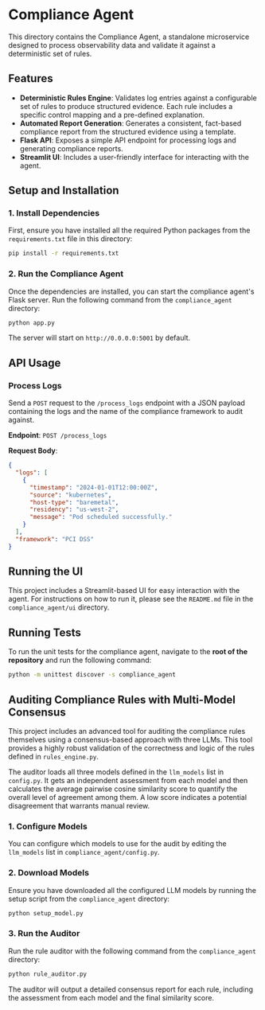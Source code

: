 # Compliance Agent

This directory contains the Compliance Agent, a standalone microservice designed to process observability data and validate it against a deterministic set of rules.

## Features

- **Deterministic Rules Engine**: Validates log entries against a configurable set of rules to produce structured evidence. Each rule includes a specific control mapping and a pre-defined explanation.
- **Automated Report Generation**: Generates a consistent, fact-based compliance report from the structured evidence using a template.
- **Flask API**: Exposes a simple API endpoint for processing logs and generating compliance reports.
- **Streamlit UI**: Includes a user-friendly interface for interacting with the agent.

## Setup and Installation

### 1. Install Dependencies

First, ensure you have installed all the required Python packages from the `requirements.txt` file in this directory:

```bash
pip install -r requirements.txt
```

### 2. Run the Compliance Agent

Once the dependencies are installed, you can start the compliance agent's Flask server. Run the following command from the `compliance_agent` directory:

```bash
python app.py
```

The server will start on `http://0.0.0.0:5001` by default.

## API Usage

### Process Logs

Send a `POST` request to the `/process_logs` endpoint with a JSON payload containing the logs and the name of the compliance framework to audit against.

**Endpoint**: `POST /process_logs`

**Request Body**:

```json
{
  "logs": [
    {
      "timestamp": "2024-01-01T12:00:00Z",
      "source": "kubernetes",
      "host-type": "baremetal",
      "residency": "us-west-2",
      "message": "Pod scheduled successfully."
    }
  ],
  "framework": "PCI DSS"
}
```

## Running the UI

This project includes a Streamlit-based UI for easy interaction with the agent. For instructions on how to run it, please see the `README.md` file in the `compliance_agent/ui` directory.

## Running Tests

To run the unit tests for the compliance agent, navigate to the **root of the repository** and run the following command:

```bash
python -m unittest discover -s compliance_agent
```

## Auditing Compliance Rules with Multi-Model Consensus

This project includes an advanced tool for auditing the compliance rules themselves using a consensus-based approach with three LLMs. This tool provides a highly robust validation of the correctness and logic of the rules defined in `rules_engine.py`.

The auditor loads all three models defined in the `llm_models` list in `config.py`. It gets an independent assessment from each model and then calculates the average pairwise cosine similarity score to quantify the overall level of agreement among them. A low score indicates a potential disagreement that warrants manual review.

### 1. Configure Models

You can configure which models to use for the audit by editing the `llm_models` list in `compliance_agent/config.py`.

### 2. Download Models

Ensure you have downloaded all the configured LLM models by running the setup script from the `compliance_agent` directory:

```bash
python setup_model.py
```

### 3. Run the Auditor

Run the rule auditor with the following command from the `compliance_agent` directory:

```bash
python rule_auditor.py
```

The auditor will output a detailed consensus report for each rule, including the assessment from each model and the final similarity score.